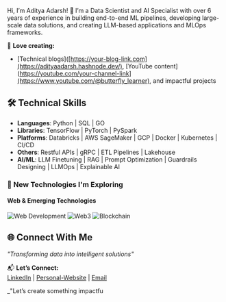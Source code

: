 Hi, I’m Aditya Adarsh! 👋 I’m a Data Scientist and AI Specialist with over 6 years of experience in building end-to-end ML pipelines, developing large-scale data solutions, and creating LLM-based applications and MLOps frameworks.

📝 **Love creating:**  
- [Technical blogs]([https://your-blog-link.com](https://adityaadarsh.hashnode.dev/), [YouTube content](https://youtube.com/your-channel-link](https://www.youtube.com/@butterfly_learner), and impactful projects  

## 🛠 Technical Skills
- **Languages**: Python | SQL | GO  
- **Libraries**: TensorFlow | PyTorch | PySpark  
- **Platforms**: Databricks | AWS SageMaker | GCP | Docker | Kubernetes | CI/CD  
- **Others**: Restful APIs | gRPC | ETL Pipelines | Lakehouse  
- **AI/ML**: LLM Finetuning | RAG | Prompt Optimization | Guardrails Designing | LLMOps | Explainable AI  

### 🌱 New Technologies I'm Exploring
#### Web & Emerging Technologies
![Web Development](https://img.shields.io/badge/Web-Development-4A90E2?style=for-the-badge)
![Web3](https://img.shields.io/badge/Web3-000000?style=for-the-badge&logo=web3.js&logoColor=white)
![Blockchain](https://img.shields.io/badge/Blockchain-121D33?style=for-the-badge&logo=bitcoin&logoColor=white)

## 🌐 Connect With Me

*"Transforming data into intelligent solutions"*

📬 **Let’s Connect:**  
[LinkedIn](https://www.linkedin.com/in/aditya-adarsh-657320188/) | [Personal-Website](mailto:aditya.adarsh@gmail.com) | [Email](mailto:aditya.adarsh@gmail.com)  

_"Let’s create something impactfu
